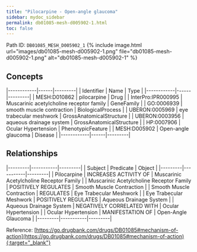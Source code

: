 ```yaml
---
title: "Pilocarpine - Open-angle glaucoma"
sidebar: mydoc_sidebar
permalink: db01085-mesh-d005902-1.html
toc: false 
---
```



Path ID: `DB01085_MESH_D005902_1`
{% include image.html url="images/db01085-mesh-d005902-1.png" file="db01085-mesh-d005902-1.png" alt="db01085-mesh-d005902-1" %}

## Concepts

|------------|------|---------|
| Identifier | Name | Type    |
|------------|------|---------|
| MESH:D010862 | pilocarpine | Drug |
| InterPro:IPR000995 | Muscarinic acetylcholine receptor family | GeneFamily |
| GO:0006939 | smooth muscle contraction | BiologicalProcess |
| UBERON:0005969 | eye trabecular meshwork | GrossAnatomicalStructure |
| UBERON:0003956 | aqueous drainage system | GrossAnatomicalStructure |
| HP:0007906 | Ocular Hypertension | PhenotypicFeature |
| MESH:D005902 | Open-angle glaucoma | Disease |
|------------|------|---------|

## Relationships

|---------|-----------|---------|
| Subject | Predicate | Object  |
|---------|-----------|---------|
| Pilocarpine | INCREASES ACTIVITY OF | Muscarinic Acetylcholine Receptor Family |
| Muscarinic Acetylcholine Receptor Family | POSITIVELY REGULATES | Smooth Muscle Contraction |
| Smooth Muscle Contraction | REGULATES | Eye Trabecular Meshwork |
| Eye Trabecular Meshwork | POSITIVELY REGULATES | Aqueous Drainage System |
| Aqueous Drainage System | NEGATIVELY CORRELATED WITH | Ocular Hypertension |
| Ocular Hypertension | MANIFESTATION OF | Open-Angle Glaucoma |
|---------|-----------|---------|

Reference: [https://go.drugbank.com/drugs/DB01085#mechanism-of-action](https://go.drugbank.com/drugs/DB01085#mechanism-of-action){:target="_blank"}